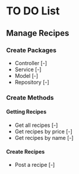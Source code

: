 # TO DO List
## Manage Recipes
### Create Packages
- Controller [-]
- Service [-]
- Model [-]
- Repository [-]
### Create Methods
#### Getting Recipes
- Get all recipes [-]
- Get recipes by price [-]
- Get recipes by name [-]
#### Create Recipes
- Post a recipe [-]